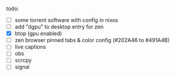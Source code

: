 todo:
- [ ] some torrent software with config in nixos
- [ ] add "dgpu" to desktop entry for zen
- [x] btop (gpu enabled)
- [ ] zen browser pinned tabs & color config (#202A46 to #491A4B)
- [ ] live captions
- [ ] obs
- [ ] scrcpy
- [ ] signal
